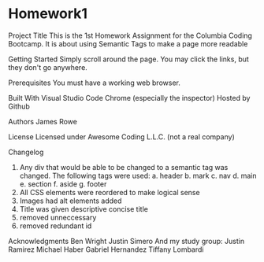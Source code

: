 # Homework1

Project Title
This is the 1st Homework Assignment for the Columbia Coding Bootcamp. It is about using Semantic Tags to make a page more readable

Getting Started
Simply scroll around the page. You may click the links, but they don't go anywhere.

Prerequisites
You must have a working web browser.

Built With
Visual Studio Code
Chrome (especially the inspector)
Hosted by Github

Authors
James Rowe

License
Licensed under Awesome Coding L.L.C. (not a real company)

Changelog

1. Any div that would be able to be changed to a semantic tag was changed. The following tags were used:
   a. header
   b. mark
   c. nav
   d. main
   e. section
   f. aside
   g. footer
2. All CSS elements were reordered to make logical sense
3. Images had alt elements added
4. Title was given descriptive concise title
5. removed unneccessary </img>
6. removed redundant id

Acknowledgments
Ben Wright
Justin Simero
And my study group:
Justin Ramirez
Michael Haber
Gabriel Hernandez
Tiffany Lombardi
